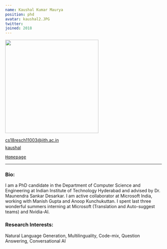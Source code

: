 ```yaml
---
name: Kaushal Kumar Maurya
position: phd
avatar: kaushal2.JPG
twitter: 
joined: 2018
---
```


<img width="300" src="{{site.baseurl}}/images/people/{{page.avatar}}" data-action="zoom">

<i class="fa fa-envelope-o"></i> cs18resch11003@iith.ac.in <br>
<span style="display: block; margin-bottom: 0.5em"></span>
<a href="https://github.com/kaushal0494/" target=_blank><i class="fa fa-github"></i> kaushal</a><br>

<a href="https://kaushal0494.github.io/" target=_blank><samp>Homepage</samp></a><br>

<hr>

### Bio: 
I am a PhD candidate in the Department of Computer Science and Engineering at Indian Institute of Technology Hyderabad and advised by Dr. Maunendra Sankar Desarkar. I am active collaborator at Microsoft India, working with Manish Gupta and Anoop Kunchukuttan. I spent last three wonderful summers interning at Microsoft (Translation and Auto-suggest teams) and Nvidia-AI.

### Research Interests:
<p style="text-align:justify">

Natural Language Generation, Multilinguality, Code-mix, Question Answering, Conversational AI
</p>